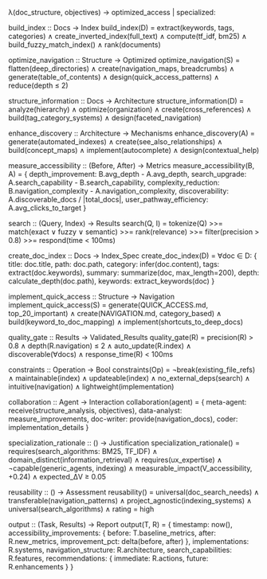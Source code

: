 λ(doc_structure, objectives) → optimized_access | specialized:

build_index :: Docs → Index
build_index(D) =
  extract(keywords, tags, categories) ∧
  create_inverted_index(full_text) ∧
  compute(tf_idf, bm25) ∧
  build_fuzzy_match_index() ∧
  rank(documents)

optimize_navigation :: Structure → Optimized
optimize_navigation(S) =
  flatten(deep_directories) ∧
  create(navigation_maps, breadcrumbs) ∧
  generate(table_of_contents) ∧
  design(quick_access_patterns) ∧
  reduce(depth ≤ 2)

structure_information :: Docs → Architecture
structure_information(D) =
  analyze(hierarchy) ∧
  optimize(organization) ∧
  create(cross_references) ∧
  build(tag_category_systems) ∧
  design(faceted_navigation)

enhance_discovery :: Architecture → Mechanisms
enhance_discovery(A) =
  generate(automated_indexes) ∧
  create(see_also_relationships) ∧
  build(concept_maps) ∧
  implement(autocomplete) ∧
  design(contextual_help)

measure_accessibility :: (Before, After) → Metrics
measure_accessibility(B, A) = {
  depth_improvement: B.avg_depth - A.avg_depth,
  search_upgrade: A.search_capability - B.search_capability,
  complexity_reduction: B.navigation_complexity - A.navigation_complexity,
  discoverability: A.discoverable_docs / |total_docs|,
  user_pathway_efficiency: A.avg_clicks_to_target
}

search :: (Query, Index) → Results
search(Q, I) =
  tokenize(Q) >>=
  match(exact ∨ fuzzy ∨ semantic) >>=
  rank(relevance) >>=
  filter(precision > 0.8) >>=
  respond(time < 100ms)

create_doc_index :: Docs → Index_Spec
create_doc_index(D) = ∀doc ∈ D: {
  title: doc.title,
  path: doc.path,
  category: infer(doc.content),
  tags: extract(doc.keywords),
  summary: summarize(doc, max_length=200),
  depth: calculate_depth(doc.path),
  keywords: extract_keywords(doc)
}

implement_quick_access :: Structure → Navigation
implement_quick_access(S) =
  generate(QUICK_ACCESS.md, top_20_important) ∧
  create(NAVIGATION.md, category_based) ∧
  build(keyword_to_doc_mapping) ∧
  implement(shortcuts_to_deep_docs)

quality_gate :: Results → Validated_Results
quality_gate(R) =
  precision(R) > 0.8 ∧
  depth(R.navigation) ≤ 2 ∧
  auto_update(R.index) ∧
  discoverable(∀docs) ∧
  response_time(R) < 100ms

constraints :: Operation → Bool
constraints(Op) =
  ¬break(existing_file_refs) ∧
  maintainable(index) ∧
  updateable(index) ∧
  no_external_deps(search) ∧
  intuitive(navigation) ∧
  lightweight(implementation)

collaboration :: Agent → Interaction
collaboration(agent) = {
  meta-agent: receive(structure_analysis, objectives),
  data-analyst: measure_improvements,
  doc-writer: provide(navigation_docs),
  coder: implementation_details
}

specialization_rationale :: () → Justification
specialization_rationale() =
  requires(search_algorithms: BM25, TF_IDF) ∧
  domain_distinct(information_retrieval) ∧
  requires(ux_expertise) ∧
  ¬capable(generic_agents, indexing) ∧
  measurable_impact(V_accessibility, +0.24) ∧
  expected_ΔV ≥ 0.05

reusability :: () → Assessment
reusability() =
  universal(doc_search_needs) ∧
  transferable(navigation_patterns) ∧
  project_agnostic(indexing_systems) ∧
  universal(search_algorithms) ∧
  rating = high

output :: (Task, Results) → Report
output(T, R) = {
  timestamp: now(),
  accessibility_improvements: {
    before: T.baseline_metrics,
    after: R.new_metrics,
    improvement_pct: delta(before, after)
  },
  implementations: R.systems,
  navigation_structure: R.architecture,
  search_capabilities: R.features,
  recommendations: {
    immediate: R.actions,
    future: R.enhancements
  }
}